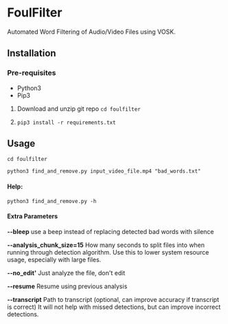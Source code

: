 # FoulFilter
Automated Word Filtering of Audio/Video Files using VOSK.

## Installation
### Pre-requisites
- Python3
- Pip3
  
1. Download and unzip git repo
```cd foulfilter```

2. ```pip3 install -r requirements.txt```

## Usage
```cd foulfilter```

```python3 find_and_remove.py input_video_file.mp4 "bad_words.txt"```

#### Help:
```python3 find_and_remove.py -h```

#### Extra Parameters
**--bleep** use a beep instead of replacing detected bad words with silence

**--analysis_chunk_size=15** How many seconds to split files into when running through detection algorithm. Use this to lower system resource usage, especially with large files.

**--no_edit'** Just analyze the file, don't edit

**--resume** Resume using previous analysis

**--transcript** Path to transcript (optional, can improve accuracy if transcript is correct) It will not help with missed detections, but can improve incorrect detections.
